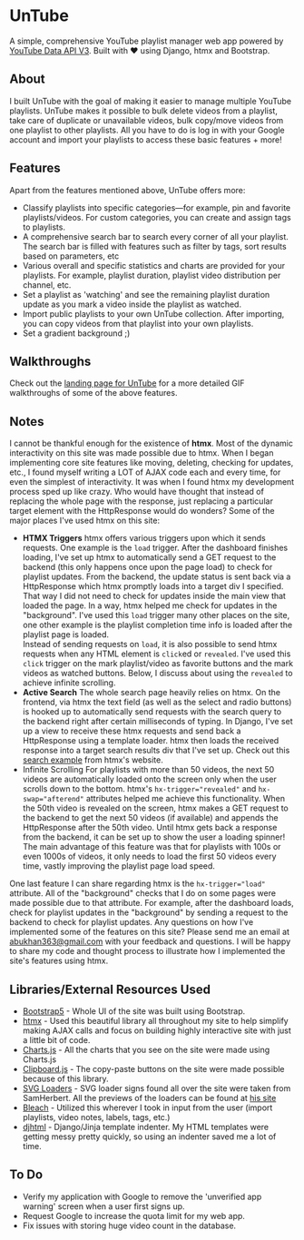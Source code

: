 # UnTube
A simple, comprehensive YouTube playlist manager web app powered by [YouTube Data API V3](https://developers.google.com/youtube/v3/). Built with ❤ using Django, htmx and Bootstrap. 

## About

I built UnTube with the goal of making it easier to manage multiple YouTube playlists. UnTube makes it possible to bulk delete videos from a playlist, take care of duplicate or unavailable videos, bulk copy/move videos from one playlist to other playlists. All you have to do is log in with your Google account and import your playlists to access these basic features + more!

## Features

Apart from the features mentioned above, UnTube offers more:

- Classify playlists into specific categories—for example, pin and favorite playlists/videos. For custom categories, you can create and assign tags to playlists.
- A comprehensive search bar to search every corner of all your playlist. The search bar is filled with features such as filter by tags, sort results based on parameters, etc
- Various overall and specific statistics and charts are provided for your playlists. For example, playlist duration, playlist video distribution per channel, etc.
- Set a playlist as 'watching' and see the remaining playlist duration update as you mark a video inside the playlist as watched.
- Import public playlists to your own UnTube collection. After importing, you can copy videos from that playlist into your own playlists.
- Set a gradient background ;)


## Walkthroughs

Check out the [landing page for UnTube](https://bakaabu.pythonanywhere.com/) for a more detailed GIF walkthroughs of some of the above features.

## Notes

I cannot be thankful enough for the existence of <b>htmx</b>. Most of the dynamic interactivity on this site was made possible due to htmx. When I began implementing core site features like moving, deleting, checking for updates, etc., I found myself writing a LOT of AJAX code each and every time, for even the simplest of interactivity. It was when I found htmx my development process sped up like crazy. Who would have thought that instead of replacing the whole page with the response, just replacing a particular target element with the HttpResponse would do wonders? Some of the major places I've used htmx on this site:

-    <b>HTMX Triggers</b> htmx offers various triggers upon which it sends requests. One example is the <code>load</code> trigger. After the dashboard finishes loading, I've set up htmx to automatically send a GET request to the backend (this only happens once upon the page load) to check for playlist updates. From the backend, the update status is sent back via a HttpResponse which htmx promptly loads into a target div I specified. That way I did not need to check for updates inside the main view that loaded the page. In a way, htmx helped me check for updates in the "background". I've used this <code>load</code> trigger many other places on the site, one other example is the playlist completion time info is loaded after the playlist page is loaded.<br>
    Instead of sending requests on <code>load</code>, it is also possible to send htmx requests when any HTML element is <code>click</code>ed or <code>revealed</code>. I've used this <Code>click</code> trigger on the mark playlist/video as favorite buttons and the mark videos as watched buttons. Below, I discuss about using the <code>revealed</code> to achieve infinite scrolling.
-    <b>Active Search</b> The whole search page heavily relies on htmx. On the frontend, via htmx the text field (as well as the select and radio buttons) is hooked up to automatically send requests with the search query to the backend right after certain milliseconds of typing. In Django, I've set up a view to receive these htmx requests and send back a HttpResponse using a template loader. htmx then loads the received response into a target search results div that I've set up. Check out this [search example](https://htmx.org/examples/active-search/) from htmx's website.
-    Infinite Scrolling For playlists with more than 50 videos, the next 50 videos are automatically loaded onto the screen only when the user scrolls down to the bottom. htmx's <code>hx-trigger="revealed"</code> and <code>hx-swap="afterend"</code> attributes helped me achieve this functionality. When the 50th video is revealed on the screen, htmx makes a GET request to the backend to get the next 50 videos (if available) and appends the HttpResponse after the 50th video. Until htmx gets back a response from the backend, it can be set up to show the user a loading spinner!<br>
    The main advantage of this feature was that for playlists with 100s or even 1000s of videos, it only needs to load the first 50 videos every time, vastly improving the playlist page load speed.
    
One last feature I can share regarding htmx is the <code>hx-trigger="load"</code> attribute. All of the "background" checks that I do on some pages were made possible due to that attribute. For example, after the dashboard loads, check for playlist updates in the "background" by sending a request to the backend to check for playlist updates. Any questions on how I've implemented some of the features on this site? Please send me an email at [abukhan363@gmail.com](mailto:abukhan363@gmail.com) with your feedback and questions. I will be happy to share my code and thought process to illustrate how I implemented the site's features using htmx. 


## Libraries/External Resources Used
- [Bootstrap5]() - Whole UI of the site was built using Bootstrap.
- [htmx](https://htmx.org) - Used this beautiful library all throughout my site to help simplify making AJAX calls and focus on building highly interactive site with just a little bit of code.
- [Charts.js](https://www.chartjs.org/) - All the charts that you see on the site were made using Charts.js
- [Clipboard.js](https://clipboardjs.com/) - The copy-paste buttons on the site were made possible because of this library.
- [SVG Loaders](https://github.com/SamHerbert/SVG-Loaders) - SVG loader signs found all over the site were taken from SamHerbert. All the previews of the loaders can be found at [his site](https://samherbert.net/svg-loaders/)
- [Bleach](https://pypi.org/project/bleach/) - Utilized this wherever I took in input from the user (import playlists, video notes, labels, tags, etc.)
- [djhtml](https://github.com/rtts/djhtml) - Django/Jinja template indenter. My HTML templates were getting messy pretty quickly, so using an indenter saved me a lot of time.


## To Do 
- Verify my application with Google to remove the 'unverified app warning' screen when a user first signs up.
- Request Google to increase the quota limit for my web app.
- Fix issues with storing huge video count in the database.
